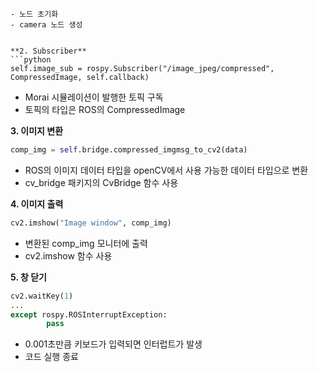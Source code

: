 ```
- 노드 초기화
- camera 노드 생성  
  
  
**2. Subscriber**
```python
self.image_sub = rospy.Subscriber("/image_jpeg/compressed", CompressedImage, self.callback)
```
- Morai 시뮬레이션이 발행한 토픽 구독
- 토픽의 타입은 ROS의 CompressedImage
  
  
**3. 이미지 변환**
```python
comp_img = self.bridge.compressed_imgmsg_to_cv2(data)
```
- ROS의 이미지 데이터 타입을 openCV에서 사용 가능한 데이터 타입으로 변환
- cv_bridge 패키지의 CvBridge 함수 사용

  
**4. 이미지 출력**
```python
cv2.imshow("Image window", comp_img)
```
- 변환된 comp_img 모니터에 출력
- cv2.imshow 함수 사용

  
**5. 창 닫기**
```python
cv2.waitKey(1)
...
except rospy.ROSInterruptException:
        pass
```
- 0.001초만큼 키보드가 입력되면 인터럽트가 발생
- 코드 실행 종료

